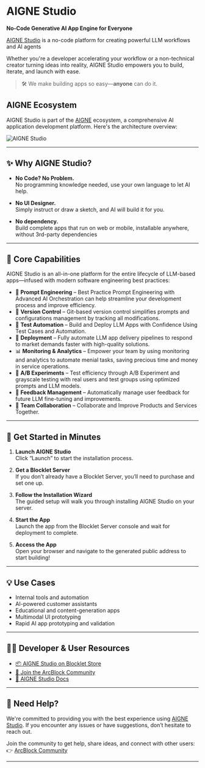 # AIGNE Studio  
**No-Code Generative AI App Engine for Everyone**

[AIGNE Studio](https://store.blocklet.dev/blocklets/z8iZpog7mcgcgBZzTiXJCWESvmnRrQmnd3XBB) is a no-code platform for creating powerful LLM workflows and AI agents

Whether you're a developer accelerating your workflow or a non-technical creator turning ideas into reality, AIGNE Studio empowers you to build, iterate, and launch with ease.

> 🛠️ We make building apps so easy—**anyone** can do it.

## AIGNE Ecosystem

AIGNE Studio  is part of the [AIGNE](https://www.aigne.io) ecosystem, a comprehensive AI application development platform. Here's the architecture overview:

<picture>
  <source srcset="https://www.aigne.io/image-bin/uploads/87fa9f628010bb012615c476ae8ed28f.png" media="(prefers-color-scheme: dark)">
  <source srcset="https://www.aigne.io/image-bin/uploads/7c46ebd2f6fdf857485f0bf5da9312b3.png" media="(prefers-color-scheme: light)">
  <img src="https://www.aigne.io/image-bin/uploads/7c46ebd2f6fdf857485f0bf5da9312b3.png" alt="AIGNE Studio" />
</picture>

---

## ✨ Why AIGNE Studio?

- **No Code? No Problem.**  
  No programming knowledge needed, use your own language to let AI help.

- **No UI Designer.**  
  Simply instruct or draw a sketch, and AI will build it for you.

- **No dependency.**  
  Build complete apps that run on web or mobile, installable anywhere, without 3rd-party dependencies

---

## 🧩 Core Capabilities

AIGNE Studio is an all-in-one platform for the entire lifecycle of LLM-based apps—infused with modern software engineering best practices:

- 🧠 **Prompt Engineering** – Best Practice Prompt Engineering with Advanced AI Orchestration can help streamline your development process and improve efficiency.
- 🔁 **Version Control** – Git-based version control simplifies prompts and configurations management by tracking all modifications.
- 🧪 **Test Automation** – Build and Deploy LLM Apps with Confidence Using Test Cases and Automation.
- 🚀 **Deployment** – Fully automate LLM app delivery pipelines to respond to market demands faster with high-quality solutions.
- 📊 **Monitoring & Analytics** – Empower your team by using monitoring and analytics to automate menial tasks, saving precious time and money in service operations.
- 🧪 **A/B Experiments** – Test efficiency through A/B Experiment and grayscale testing with real users and test groups using optimized prompts and LLM models.
- 💬 **Feedback Management** – Automatically manage user feedback for future LLM fine-tuning and improvements.
- 🤝 **Team Collaboration** – Collaborate and Improve Products and Services Together.

---

## 🚀 Get Started in Minutes

1. **Launch AIGNE Studio**  
   Click “Launch” to start the installation process.

2. **Get a Blocklet Server**  
   If you don’t already have a Blocklet Server, you’ll need to purchase and set one up.

3. **Follow the Installation Wizard**  
   The guided setup will walk you through installing AIGNE Studio on your server.

4. **Start the App**  
   Launch the app from the Blocklet Server console and wait for deployment to complete.

5. **Access the App**  
   Open your browser and navigate to the generated public address to start building!

---

## 💡 Use Cases

- Internal tools and automation  
- AI-powered customer assistants  
- Educational and content-generation apps  
- Multimodal UI prototyping  
- Rapid AI app prototyping and validation

---

## 🧑‍💻 Developer & User Resources

- [📦 AIGNE Studio on Blocklet Store](https://store.blocklet.dev/blocklets/z8iZpog7mcgcgBZzTiXJCWESvmnRrQmnd3XBB)  
- [💬 Join the ArcBlock Community](https://community.arcblock.io/discussions/boards/aigne)  
- [📘 AIGNE Studio Docs](https://www.arcblock.io/docs/ai-studio/en/ai-studio)

---

## 🙌 Need Help?

We're committed to providing you with the best experience using [AIGNE Studio](https://store.blocklet.dev/blocklets/z8iZpog7mcgcgBZzTiXJCWESvmnRrQmnd3XBB). If you encounter any issues or have suggestions, don’t hesitate to reach out.

Join the community to get help, share ideas, and connect with other users:  
👉 [ArcBlock Community](https://community.arcblock.io/discussions/boards/aigne)

---
